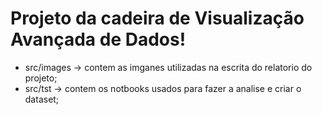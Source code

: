 # Projeto da cadeira de Visualização Avançada de Dados!

 - src/images -> contem as imganes utilizadas na escrita do relatorio do projeto;
 - src/tst    -> contem os notbooks usados para fazer a analise e criar o dataset;

